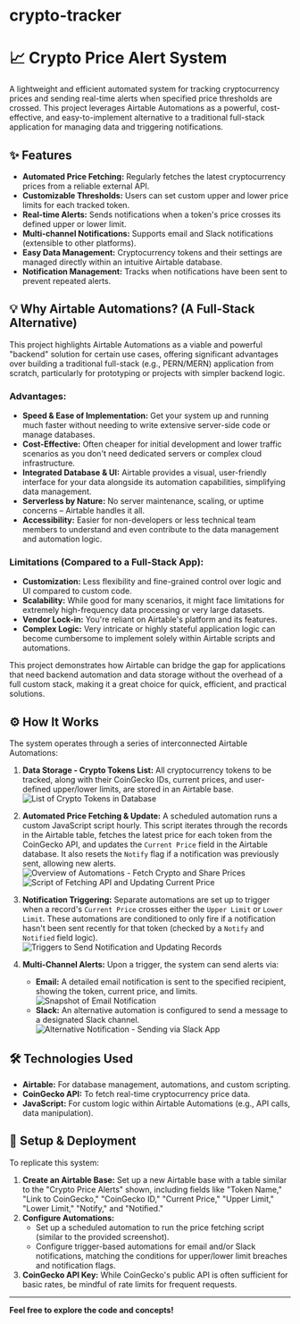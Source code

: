 # crypto-tracker

# 📈 Crypto Price Alert System

A lightweight and efficient automated system for tracking cryptocurrency prices and sending real-time alerts when specified price thresholds are crossed. This project leverages Airtable Automations as a powerful, cost-effective, and easy-to-implement alternative to a traditional full-stack application for managing data and triggering notifications.

## ✨ Features

* **Automated Price Fetching:** Regularly fetches the latest cryptocurrency prices from a reliable external API.
* **Customizable Thresholds:** Users can set custom upper and lower price limits for each tracked token.
* **Real-time Alerts:** Sends notifications when a token's price crosses its defined upper or lower limit.
* **Multi-channel Notifications:** Supports email and Slack notifications (extensible to other platforms).
* **Easy Data Management:** Cryptocurrency tokens and their settings are managed directly within an intuitive Airtable database.
* **Notification Management:** Tracks when notifications have been sent to prevent repeated alerts.

## 💡 Why Airtable Automations? (A Full-Stack Alternative)

This project highlights Airtable Automations as a viable and powerful "backend" solution for certain use cases, offering significant advantages over building a traditional full-stack (e.g., PERN/MERN) application from scratch, particularly for prototyping or projects with simpler backend logic.

### Advantages:

* **Speed & Ease of Implementation:** Get your system up and running much faster without needing to write extensive server-side code or manage databases.
* **Cost-Effective:** Often cheaper for initial development and lower traffic scenarios as you don't need dedicated servers or complex cloud infrastructure.
* **Integrated Database & UI:** Airtable provides a visual, user-friendly interface for your data alongside its automation capabilities, simplifying data management.
* **Serverless by Nature:** No server maintenance, scaling, or uptime concerns – Airtable handles it all.
* **Accessibility:** Easier for non-developers or less technical team members to understand and even contribute to the data management and automation logic.

### Limitations (Compared to a Full-Stack App):

* **Customization:** Less flexibility and fine-grained control over logic and UI compared to custom code.
* **Scalability:** While good for many scenarios, it might face limitations for extremely high-frequency data processing or very large datasets.
* **Vendor Lock-in:** You're reliant on Airtable's platform and its features.
* **Complex Logic:** Very intricate or highly stateful application logic can become cumbersome to implement solely within Airtable scripts and automations.

This project demonstrates how Airtable can bridge the gap for applications that need backend automation and data storage without the overhead of a full custom stack, making it a great choice for quick, efficient, and practical solutions.

## ⚙️ How It Works

The system operates through a series of interconnected Airtable Automations:

1.  **Data Storage - Crypto Tokens List:**
    All cryptocurrency tokens to be tracked, along with their CoinGecko IDs, current prices, and user-defined upper/lower limits, are stored in an Airtable base.
    ![List of Crypto Tokens in Database](images/list_of_crypto_tokens_in_database.jpg)

2.  **Automated Price Fetching & Update:**
    A scheduled automation runs a custom JavaScript script hourly. This script iterates through the records in the Airtable table, fetches the latest price for each token from the CoinGecko API, and updates the `Current Price` field in the Airtable database. It also resets the `Notify` flag if a notification was previously sent, allowing new alerts.
    ![Overview of Automations - Fetch Crypto and Share Prices](images/overview_of_automations.jpg)
    ![Script of Fetching API and Updating Current Price](images/script_of_fetching_api_and_updating_current_price.jpg)

3.  **Notification Triggering:**
    Separate automations are set up to trigger when a record's `Current Price` crosses either the `Upper Limit` or `Lower Limit`. These automations are conditioned to only fire if a notification hasn't been sent recently for that token (checked by a `Notify` and `Notified` field logic).
    ![Triggers to Send Notification and Updating Records](images/triggers_to_send_notification_and_updating_records.jpg)

4.  **Multi-Channel Alerts:**
    Upon a trigger, the system can send alerts via:
    * **Email:** A detailed email notification is sent to the specified recipient, showing the token, current price, and limits.
        ![Snapshot of Email Notification](images/snapshot_of_email_notification.png)
    * **Slack:** An alternative automation is configured to send a message to a designated Slack channel.
        ![Alternative Notification - Sending via Slack App](images/alternative_notification_sending_thru_slack_app.jpg)

## 🛠️ Technologies Used

* **Airtable:** For database management, automations, and custom scripting.
* **CoinGecko API:** To fetch real-time cryptocurrency price data.
* **JavaScript:** For custom logic within Airtable Automations (e.g., API calls, data manipulation).

## 🚀 Setup & Deployment

To replicate this system:

1.  **Create an Airtable Base:** Set up a new Airtable base with a table similar to the "Crypto Price Alerts" shown, including fields like "Token Name," "Link to CoinGecko," "CoinGecko ID," "Current Price," "Upper Limit," "Lower Limit," "Notify," and "Notified."
2.  **Configure Automations:**
    * Set up a scheduled automation to run the price fetching script (similar to the provided screenshot).
    * Configure trigger-based automations for email and/or Slack notifications, matching the conditions for upper/lower limit breaches and notification flags.
3.  **CoinGecko API Key:** While CoinGecko's public API is often sufficient for basic rates, be mindful of rate limits for frequent requests.

---

**Feel free to explore the code and concepts!**